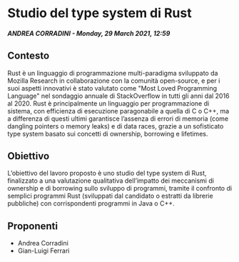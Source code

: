 # Studio del type system di Rust
##### ANDREA CORRADINI - Monday, 29 March 2021, 12:59


## Contesto

Rust è un linguaggio di programmazione multi-paradigma sviluppato da Mozilla Research in collaborazione con la comunità open-source, e per i suoi aspetti innovativi è stato valutato come "Most Loved Programming Language" nel sondaggio annuale di StackOverflow in tutti gli anni dal 2016 al 2020. Rust è principalmente un linguaggio per programmazione di sistema, con efficienza di esecuzione paragonabile a quella di C o C++, ma a differenza di questi ultimi garantisce l’assenza di errori di memoria (come dangling pointers o memory leaks) e di data races, grazie a un sofisticato type system basato sui concetti di ownership, borrowing e lifetimes.


## Obiettivo

L’obiettivo del lavoro proposto è uno studio del type system di Rust, finalizzato a una valutazione qualitativa dell’impatto dei meccanismi di ownership e di borrowing sullo sviluppo di programmi, tramite il confronto di semplici programmi Rust (sviluppati dal candidato o estratti da librerie pubbliche) con corrispondenti programmi in Java o C++. 


## Proponenti

- Andrea Corradini
- Gian-Luigi Ferrari

